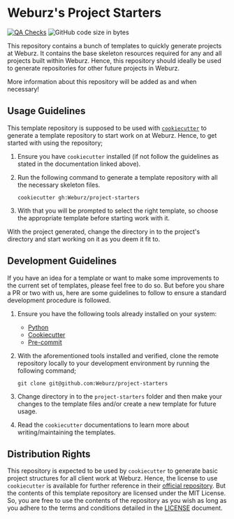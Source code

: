 # Weburz's Project Starters

[![QA Checks](https://github.com/Weburz/cookiecutter-templates/actions/workflows/qa-check.yml/badge.svg)](https://github.com/Weburz/cookiecutter-templates/actions/workflows/qa-check.yml)
![GitHub code size in bytes](https://img.shields.io/github/languages/code-size/Weburz/cookiecutter-templates?logo=github&label=Repo%20Size)

This repository contains a bunch of templates to quickly generate projects at
Weburz. It contains the base skeleton resources required for any and all
projects built within Weburz. Hence, this repository should ideally be used to
generate repositories for other future projects in Weburz.

More information about this repository will be added as and when necessary!

## Usage Guidelines

This template repository is supposed to be used with
[`cookiecutter`](https://cookiecutter.readthedocs.io) to generate a template
repository to start work on at Weburz. Hence, to get started with using the
repository;

1. Ensure you have `cookiecutter` installed (if not follow the guidelines as
   stated in the documentation linked above).
2. Run the following command to generate a template repository with all the
   necessary skeleton files.

   ```console
   cookiecutter gh:Weburz/project-starters
   ```

3. With that you will be prompted to select the right template, so choose the
   appropriate template before starting work with it.

With the project generated, change the directory in to the project's directory
and start working on it as you deem it fit to.

## Development Guidelines

If you have an idea for a template or want to make some improvements to the
current set of templates, please feel free to do so. But before you share a PR
or two with us, here are some guidelines to follow to ensure a standard
development procedure is followed.

1. Ensure you have the following tools already installed on your system:
   - [Python](https://www.python.org)
   - [Cookiecutter](https://cookiecutter.readthedocs.io)
   - [Pre-commit](https://pre-commit.com)
2. With the aforementioned tools installed and verified, clone the remote
   repository locally to your development environment by running the following
   command;

   ```console
   git clone git@github.com:Weburz/project-starters
   ```

3. Change directory in to the `project-starters` folder and then make your
   changes to the template files and/or create a new template for future usage.
4. Read the `cookiecutter` documentations to learn more about
   writing/maintaining the templates.

## Distribution Rights

This repository is expected to be used by `cookiecutter` to generate basic
project structures for all client work at Weburz. Hence, the license to use
`cookiecutter` is available for further reference in their
[official repository](https://github.com/cookiecutter/cookiecutter). But the
contents of this template repository are licensed under the MIT License. So, you
are free to use the contents of the repository as you wish as long as you adhere
to the terms and conditions detailed in the [LICENSE](./LICENSE) document.
